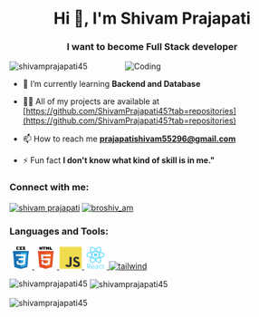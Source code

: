 <h1 align="center">Hi 👋, I'm Shivam Prajapati</h1>
<h3 align="center">I want to become Full Stack developer</h3>
<img align = "right" alt='Coding' width = '300' src = 'https://user-images.githubusercontent.com/55389276/140866485-8fb1c876-9a8f-4d6a-98dc-08c4981eaf70.gif'>

<p align="left"> <img src="https://komarev.com/ghpvc/?username=shivamprajapati45&label=Profile%20views&color=0e75b6&style=flat" alt="shivamprajapati45" /> </p>

- 🌱 I’m currently learning **Backend and Database**

- 👨‍💻 All of my projects are available at [https://github.com/ShivamPrajapati45?tab=repositories](https://github.com/ShivamPrajapati45?tab=repositories)

- 📫 How to reach me **prajapatishivam55296@gmail.com**

- ⚡ Fun fact **I don't know what kind of skill is in me."**

<h3 align="left">Connect with me:</h3>
<p align="left">
<a href="https://fb.com/shivam prajapati" target="blank"><img align="center" src="https://raw.githubusercontent.com/rahuldkjain/github-profile-readme-generator/master/src/images/icons/Social/facebook.svg" alt="shivam prajapati" height="30" width="40" /></a>
<a href="https://instagram.com/broshiv_am" target="blank"><img align="center" src="https://raw.githubusercontent.com/rahuldkjain/github-profile-readme-generator/master/src/images/icons/Social/instagram.svg" alt="broshiv_am" height="30" width="40" /></a>
</p>

<h3 align="left">Languages and Tools:</h3>
<p align="left"> <a href="https://www.w3schools.com/css/" target="_blank" rel="noreferrer"> <img src="https://raw.githubusercontent.com/devicons/devicon/master/icons/css3/css3-original-wordmark.svg" alt="css3" width="40" height="40"/> </a> <a href="https://www.w3.org/html/" target="_blank" rel="noreferrer"> <img src="https://raw.githubusercontent.com/devicons/devicon/master/icons/html5/html5-original-wordmark.svg" alt="html5" width="40" height="40"/> </a> <a href="https://developer.mozilla.org/en-US/docs/Web/JavaScript" target="_blank" rel="noreferrer"> <img src="https://raw.githubusercontent.com/devicons/devicon/master/icons/javascript/javascript-original.svg" alt="javascript" width="40" height="40"/> </a> <a href="https://reactjs.org/" target="_blank" rel="noreferrer"> <img src="https://raw.githubusercontent.com/devicons/devicon/master/icons/react/react-original-wordmark.svg" alt="react" width="40" height="40"/> </a> <a href="https://tailwindcss.com/" target="_blank" rel="noreferrer"> <img src="https://www.vectorlogo.zone/logos/tailwindcss/tailwindcss-icon.svg" alt="tailwind" width="40" height="40"/> </a> </p>

<p><img align="left" src="https://github-readme-stats.vercel.app/api/top-langs?username=shivamprajapati45&show_icons=true&locale=en&layout=compact" alt="shivamprajapati45" /></p>

<p>&nbsp;<img align="center" src="https://github-readme-stats.vercel.app/api?username=shivamprajapati45&show_icons=true&locale=en" alt="shivamprajapati45" /></p>

<p><img align="center" src="https://github-readme-streak-stats.herokuapp.com/?user=shivamprajapati45&" alt="shivamprajapati45" /></p>
